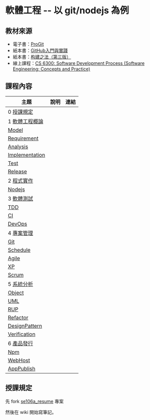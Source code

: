 # 軟體工程 -- 以 git/nodejs 為例

## 教材來源

* 電子書：[ProGit](https://git-scm.com/book/zh-tw/v1)
* 紙本書：[GitHub入門與實踐](http://www.books.com.tw/products/CN11260570)
* 紙本書：[构建之法（第三版）](https://book.douban.com/subject/25965995/)
* 線上課程：[CS 6300: Software Development Process (Software Engineering: Concepts and Practice)](https://www.udacity.com/course/software-development-process--ud805)

## 課程內容

[授課規定]:../courseKnowhow.md
[軟體工程概論]:doc/overview.md
[Model]:doc/model.md
[Requirement]:doc/requirement.md
[Analysis]:doc/analysis.md
[Implementation]:doc/implementation.md
[Test]:doc/test.md
[Release]:doc/release.md
[程式實作]:doc/implementation.md
[Nodejs]:doc/nodejs
[軟體測試]:doc/test.md
[TDD]:doc/tdd.md
[CI]:doc/ci.md
[DevOps]:doc/devOps.md
[專案管理]:doc/project.md
[Git]:doc/git.md
[Schedule]:doc/schedule.md
[Agile]:doc/agile.md
[XP]:doc/xp.md
[Scrum]:doc/scrum.md
[系統分析]:doc/analysis.md
[Object]:doc/object.md
[UML]:doc/uml.md
[RUP]:doc/rup.md     
[Refactor]:doc/refactor.md
[DesignPattern]:doc/pattern.md
[Verification]:doc/verification.md
[產品發行]:doc/release.md
[Npm]:doc/npm.md
[Installer]:doc/installer.md
[WebHost]:doc/webHost.md
[AppPublish]:doc/appPublish.md

主題             | 說明       | 連結
-----------------|------------|------------------------
0 [授課規定]     |            |
1 [軟體工程概論] |            |
[Model]          |            |
[Requirement]    |            |
[Analysis]       |            |
[Implementation] |            |
[Test]           |            |
[Release]        |            |
2 [程式實作]     |            |
[Nodejs]         |            |
3 [軟體測試]         |            |
[TDD]            |            |
[CI]             |            |
[DevOps]         |            |
4 [專案管理]     |            |
[Git]            |            |
[Schedule]       |            |
[Agile]          |            |
[XP]             |            |
[Scrum]          |            |
5 [系統分析]     |            |
[Object]         |            |
[UML]            |            |
[RUP]            |            |
[Refactor]       |            |
[DesignPattern]  |            |
[Verification]   |            |
6 [產品發行]     |            |
[Npm]            |            |
[WebHost]        |            |
[AppPublish]     |            |


## 授課規定

先 fork [se106a_resume](https://github.com/cccnqu/se106a_resume) 專案

然後在 wiki 開始寫筆記。

